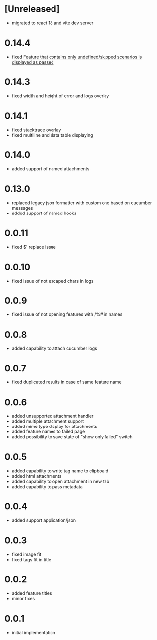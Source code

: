 # [Unreleased]
- migrated to react 18 and vite dev server

# 0.14.4
- fixed [Feature that contains only undefined/skipped scenarios is displayed as passed](https://github.com/qavajs/html-formatter/issues/36)

# 0.14.3
- fixed width and height of error and logs overlay

# 0.14.1
- fixed stacktrace overlay
- fixed multiline and data table displaying

# 0.14.0
- added support of named attachments

# 0.13.0
- replaced legacy json formatter with custom one based on cucumber messages
- added support of named hooks

# 0.0.11
- fixed $' replace issue

# 0.0.10
- fixed issue of not escaped chars in logs

# 0.0.9
- fixed issue of not opening features with /%# in names

# 0.0.8
- added capability to attach cucumber logs

# 0.0.7
- fixed duplicated results in case of same feature name

# 0.0.6
- added unsupported attachment handler
- added multiple attachment support
- added mime type display for attachments
- added feature names to failed page
- added possibility to save state of "show only failed" switch

# 0.0.5
- added capability to write tag name to clipboard
- added html attachments
- added capability to open attachment in new tab
- added capability to pass metadata       

# 0.0.4
- added support application/json

# 0.0.3
- fixed image fit
- fixed tags fit in title

# 0.0.2
- added feature titles
- minor fixes

# 0.0.1
- initial implementation
